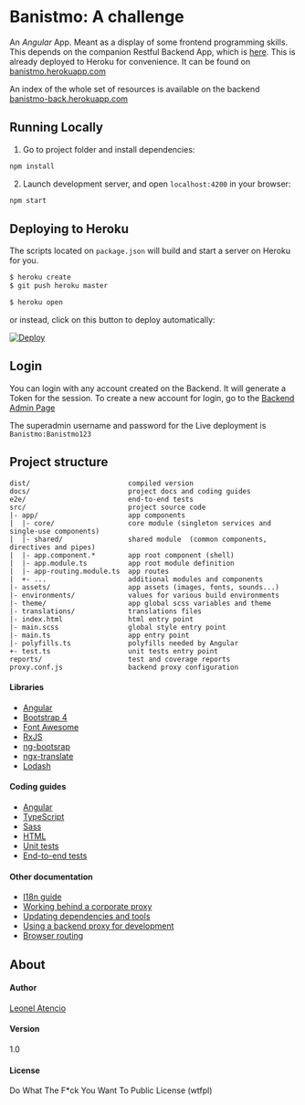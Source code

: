 # Banistmo: A challenge

An *Angular* App. Meant as a display of some frontend programming skills. This depends on the companion Restful Backend App, which is [here](https://github.com/sansagara/banistmo-backend).
This is already deployed to Heroku for convenience. It can be found on [banistmo.herokuapp.com](http://banistmo.herokuapp.com/login)

An index of the whole set of resources is available on the backend [banistmo-back.herokuapp.com](http://banistmo-back.herokuapp.com/index.html)

## Running Locally

1. Go to project folder and install dependencies:
 ```bash
 npm install
 ```
 
2. Launch development server, and open `localhost:4200` in your browser:
 ```bash
 npm start
 ```
 

## Deploying to Heroku

The scripts located on `package.json` will build and start a server on Heroku for you.

```sh
$ heroku create
$ git push heroku master

$ heroku open
```
or instead, click on this button to deploy automatically:

[![Deploy](https://www.herokucdn.com/deploy/button.png)](https://github.com/sansagara/banistmo)

## Login
You can login with any account created on the Backend. It will generate a Token for the session.
To create a new account for login, go to the [Backend Admin Page](http://banistmo-back.herokuapp.com/admin/)

The superadmin username and password for the Live deployment is `Banistmo:Banistmo123`

## Project structure

```
dist/                        compiled version
docs/                        project docs and coding guides
e2e/                         end-to-end tests
src/                         project source code
|- app/                      app components
|  |- core/                  core module (singleton services and single-use components)
|  |- shared/                shared module  (common components, directives and pipes)
|  |- app.component.*        app root component (shell)
|  |- app.module.ts          app root module definition
|  |- app-routing.module.ts  app routes
|  +- ...                    additional modules and components
|- assets/                   app assets (images, fonts, sounds...)
|- environments/             values for various build environments
|- theme/                    app global scss variables and theme
|- translations/             translations files
|- index.html                html entry point
|- main.scss                 global style entry point
|- main.ts                   app entry point
|- polyfills.ts              polyfills needed by Angular
+- test.ts                   unit tests entry point
reports/                     test and coverage reports
proxy.conf.js                backend proxy configuration
```

#### Libraries

- [Angular](https://angular.io)
- [Bootstrap 4](https://v4-alpha.getbootstrap.com)
- [Font Awesome](http://fontawesome.io)
- [RxJS](http://reactivex.io/rxjs)
- [ng-bootsrap](https://ng-bootstrap.github.io/)
- [ngx-translate](https://github.com/ngx-translate/core)
- [Lodash](https://lodash.com)

#### Coding guides

- [Angular](docs/coding-guides/angular.md)
- [TypeScript](docs/coding-guides/typescript.md)
- [Sass](docs/coding-guides/sass.md)
- [HTML](docs/coding-guides/html.md)
- [Unit tests](docs/coding-guides/unit-tests.md)
- [End-to-end tests](docs/coding-guides/e2e-tests.md)

#### Other documentation

- [I18n guide](docs/i18n.md)
- [Working behind a corporate proxy](docs/corporate-proxy.md)
- [Updating dependencies and tools](docs/updating.md)
- [Using a backend proxy for development](docs/backend-proxy.md)
- [Browser routing](docs/routing.md)


## About
#### Author
[Leonel Atencio](http://blog.leonelatencio.com)
#### Version
1.0
#### License
Do What The F*ck You Want To Public License (wtfpl)
